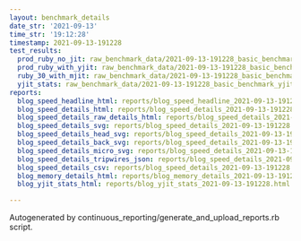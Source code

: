 ```yaml
---
layout: benchmark_details
date_str: '2021-09-13'
time_str: '19:12:28'
timestamp: 2021-09-13-191228
test_results:
  prod_ruby_no_jit: raw_benchmark_data/2021-09-13-191228_basic_benchmark_prod_ruby_no_jit.json
  prod_ruby_with_yjit: raw_benchmark_data/2021-09-13-191228_basic_benchmark_prod_ruby_with_yjit.json
  ruby_30_with_mjit: raw_benchmark_data/2021-09-13-191228_basic_benchmark_ruby_30_with_mjit.json
  yjit_stats: raw_benchmark_data/2021-09-13-191228_basic_benchmark_yjit_stats.json
reports:
  blog_speed_headline_html: reports/blog_speed_headline_2021-09-13-191228.html
  blog_speed_details_html: reports/blog_speed_details_2021-09-13-191228.html
  blog_speed_details_raw_details_html: reports/blog_speed_details_2021-09-13-191228.raw_details.html
  blog_speed_details_svg: reports/blog_speed_details_2021-09-13-191228.svg
  blog_speed_details_head_svg: reports/blog_speed_details_2021-09-13-191228.head.svg
  blog_speed_details_back_svg: reports/blog_speed_details_2021-09-13-191228.back.svg
  blog_speed_details_micro_svg: reports/blog_speed_details_2021-09-13-191228.micro.svg
  blog_speed_details_tripwires_json: reports/blog_speed_details_2021-09-13-191228.tripwires.json
  blog_speed_details_csv: reports/blog_speed_details_2021-09-13-191228.csv
  blog_memory_details_html: reports/blog_memory_details_2021-09-13-191228.html
  blog_yjit_stats_html: reports/blog_yjit_stats_2021-09-13-191228.html

---
```

Autogenerated by continuous_reporting/generate_and_upload_reports.rb script.
